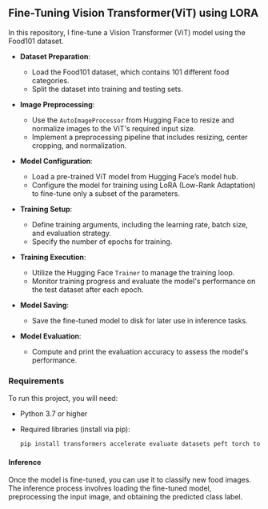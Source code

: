 ## Fine-Tuning Vision Transformer(ViT) using LORA

In this repository, I fine-tune a Vision Transformer (ViT) model using the Food101 dataset. 

- **Dataset Preparation**:
  - Load the Food101 dataset, which contains 101 different food categories.
  - Split the dataset into training and testing sets.

- **Image Preprocessing**:
  - Use the `AutoImageProcessor` from Hugging Face to resize and normalize images to the ViT's required input size.
  - Implement a preprocessing pipeline that includes resizing, center cropping, and normalization.

- **Model Configuration**:
  - Load a pre-trained ViT model from Hugging Face’s model hub.
  - Configure the model for training using LoRA (Low-Rank Adaptation) to fine-tune only a subset of the parameters.

- **Training Setup**:
  - Define training arguments, including the learning rate, batch size, and evaluation strategy.
  - Specify the number of epochs for training.

- **Training Execution**:
  - Utilize the Hugging Face `Trainer` to manage the training loop.
  - Monitor training progress and evaluate the model's performance on the test dataset after each epoch.

- **Model Saving**:
  - Save the fine-tuned model to disk for later use in inference tasks.

- **Model Evaluation**:
  - Compute and print the evaluation accuracy to assess the model's performance.
 
### Requirements

To run this project, you will need:

- Python 3.7 or higher
- Required libraries (install via pip):
  
  ```bash
  pip install transformers accelerate evaluate datasets peft torch torchvision
  ```

#### Inference

Once the model is fine-tuned, you can use it to classify new food images. The inference process involves loading the fine-tuned model, preprocessing the input image, and obtaining the predicted class label.
